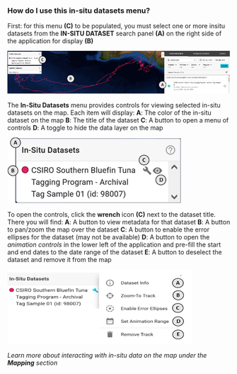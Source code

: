 ### How do I use this in-situ datasets menu?

First: for this menu **(C)** to be populated, you must select one or more insitu datasets from the **IN-SITU DATASET** search panel **(A)** on the right side of the application for display **(B)**

<div class="helpContainer-image left">
<img src="img/ui-insitu-datasets-fig1.png">
</div>

The **In-Situ Datasets** menu provides controls for viewing selected in-situ datasets on the map. Each item will display:
**A**: The color of the in-situ dataset on the map
**B**: The title of the dataset
**C**: A button to open a menu of controls
**D**: A toggle to hide the data layer on the map

<div class="helpContainer-image left">
<img src="img/ui-insitu-datasets-fig2.png">
</div>

To open the controls, click the **wrench** icon **(C)** next to the dataset title. There you will find:
**A**: A button to view metadata for that dataset
**B**: A button to pan/zoom the map over the dataset
**C**: A button to enable the error ellipses for the dataset (may not be available)
**D**: A button to open the _animation controls_ in the lower left of the application and pre-fill the start and end dates to the date range of the dataset
**E**: A button to deselect the dataset and remove it from the map

<div class="helpContainer-image left">
<img src="img/ui-insitu-datasets-fig3.png">
</div>

_Learn more about interacting with in-situ data on the map under the **Mapping** section_
